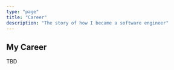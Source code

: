 ```yaml
---
type: "page"
title: "Career"
description: "The story of how I became a software engineer"
---
```


## My Career

TBD